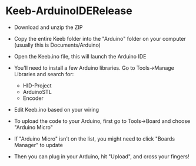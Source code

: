 # Keeb-ArduinoIDERelease

* Download and unzip the ZIP
* Copy the entire Keeb folder into the "Arduino" folder on your computer (usually this is Documents/Arduino)
* Open the Keeb.ino file, this will launch the Arduino IDE
* You'll need to install a few Arduino libraries. Go to Tools->Manage Libraries and search for:
  - HID-Project
  - ArduinoSTL
  - Encoder
* Edit Keeb.ino based on your wiring

* To upload the code to your Arduino, first go to Tools->Board and choose "Arduino Micro"
 * If "Arduino Micro" isn't on the list, you might need to click "Boards Manager" to update
* Then you can plug in your Arduino, hit "Upload", and cross your fingers!

